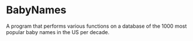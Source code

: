 # BabyNames
A program that performs various functions on a database of the 1000 most popular baby names in the US per decade.
